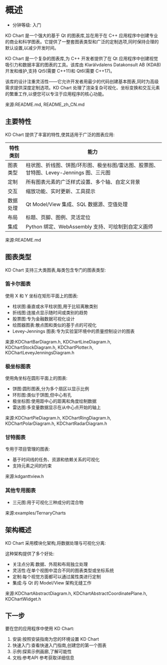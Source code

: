 # 概述

- 分钟等级: 入门

KD Chart 是一个强大的基于 Qt 的图表库,旨在用于在 C++ 应用程序中创建专业的商业和科学图表。它提供了一整套图表类型和广泛的定制选项,同时保持合理的默认设置,以减少开发时间。

KD Chart 是一个复杂的图表库,为 C++ 开发者提供了在 Qt 应用程序中创建视觉吸引力和数据丰富的图表的工具。该库由 Klarälvdalens Datakonsult AB (KDAB) 开发和维护,支持 Qt5(需要 C++11)和 Qt6(需要 C++17)。

该库的设计注重灵活性——它允许开发者用最少的代码创建基本图表,同时为高级需求提供深度定制选项。KD Chart 处理了渲染复杂可视化、坐标变换和交互元素的繁重工作,以便您可以专注于应用程序的核心功能。

来源:README.md, README\_zh\_CN.md

## 主要特性

KD Chart 提供了丰富的特性,使其适用于广泛的图表应用:

| 特性类别 | 能力 |
| --- | --- |
| 图表类型 | 柱状图、折线图、饼图/环形图、极坐标图/雷达图、股票图、甘特图、Levey-Jennings 图、三元图 |
| 定制 | 所有图表元素的广泛样式设置、多个轴、自定义背景 |
| 交互 | 缩放功能、实时更新、工具提示 |
| 数据处理 | Qt Model/View 集成、SQL 数据源、空值处理 |
| 布局 | 标题、页脚、图例、灵活定位 |
| 集成 | Python 绑定、WebAssembly 支持、可绘制到自定义画师 |

来源:README.md

## 图表类型

KD Chart 支持三大类图表,每类包含专门的图表类型:

### 笛卡尔图表

使用 X 和 Y 坐标在矩形平面上的图表:

* 柱状图:垂直或水平柱状图,用于比较离散类别
* 折线图:连接点显示随时间或类别的趋势
* 股票图:专为金融数据可视化设计
* 绘图器图表:散点图和类似的基于点的可视化
* Levey-Jennings 图表:专为实验室环境中的质量控制设计的图表

来源:KDChartBarDiagram.h, KDChartLineDiagram.h, KDChartStockDiagram.h, KDChartPlotter.h, KDChartLeveyJenningsDiagram.h

### 极坐标图表

使用角坐标在圆形平面上的图表:

* 饼图:圆形图表,分为多个扇区以显示比例
* 环形图:类似于饼图,但中心有孔
* 极坐标图:使用距中心的距离和角度绘制数据
* 雷达图:多变量数据显示在从中心点开始的轴上

来源:KDChartPieDiagram.h, KDChartRingDiagram.h, KDChartPolarDiagram.h, KDChartRadarDiagram.h

### 甘特图表

专用于项目管理的图表:

* 基于时间线的任务、资源和依赖关系的可视化
* 支持元素之间的约束

来源:kdganttview.h

### 其他专用图表

* 三元图:用于可视化三种成分的混合物

来源:examples/TernaryCharts

## 架构概述

KD Chart 采用模块化架构,将数据处理与可视化分离:

这种架构提供了多个好处:

* 关注点分离:数据、外观和布局独立处理
* 灵活性:在单个视图中混合不同的图表类型或坐标系统
* 定制:每个视觉方面都可以通过属性类进行定制
* 集成:与 Qt 的 Model/View 架构无缝工作

来源:KDChartAbstractDiagram.h, KDChartAbstractCoordinatePlane.h, KDChartWidget.h

## 下一步

要在您的应用程序中使用 KD Chart:

1. 安装:按照安装指南为您的环境设置 KD Chart
2. 快速入门:查看快速入门指南,创建您的第一个图表
3. 示例:探索示例画廊,了解可能性
4. 文档:参考API 参考获取详细信息